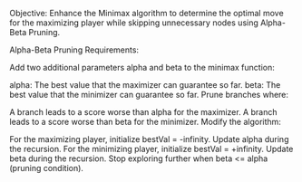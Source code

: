 Objective: Enhance the Minimax algorithm to determine the optimal move for the maximizing player while skipping unnecessary nodes using Alpha-Beta Pruning.

Alpha-Beta Pruning Requirements:

Add two additional parameters alpha and beta to the minimax function:

alpha: The best value that the maximizer can guarantee so far.
beta: The best value that the minimizer can guarantee so far.
Prune branches where:

A branch leads to a score worse than alpha for the maximizer.
A branch leads to a score worse than beta for the minimizer.
Modify the algorithm:

For the maximizing player, initialize bestVal = -infinity. Update alpha during the recursion.
For the minimizing player, initialize bestVal = +infinity. Update beta during the recursion.
Stop exploring further when beta <= alpha (pruning condition).

